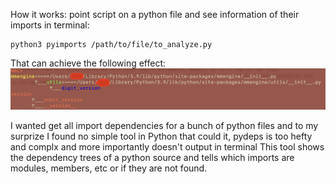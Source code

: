 How it works:
point script on a python file and see information of their imports in terminal:

    python3 pyimports /path/to/file/to_analyze.py

That can achieve the following effect:
![Screenshot](Screenshot.png)

I wanted get all import dependencies for a bunch of python files and to my surprize I found no
simple tool in Python that could it, pydeps is too hefty and complx and more importantly doesn't output in terminal
This tool shows the dependency trees of a python source and tells which imports are modules, members, etc or if they are not found.
